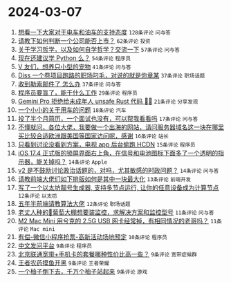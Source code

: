 # 2024-03-07

1. [想看一下大家对于电车和油车的支持态度](https://www.v2ex.com/t/1021296) `128条评论` `问与答`
1. [请教下如何判断一个公司能否上市？](https://www.v2ex.com/t/1021295) `62条评论` `投资`
1. [关于学习哲学，以及如何自学哲学？交流一下](https://www.v2ex.com/t/1021321) `57条评论` `问与答`
1. [现在还建议学 Python 么？](https://www.v2ex.com/t/1021307) `54条评论` `程序员`
1. [V 友们，想养只小型的宠物](https://www.v2ex.com/t/1021336) `41条评论` `问与答`
1. [Diss 一个卷项目跑路的职场叼毛，对说的就是你章某](https://www.v2ex.com/t/1021362) `37条评论` `职场话题`
1. [收到勒索邮件了 怎么办](https://www.v2ex.com/t/1021340) `37条评论` `问与答`
1. [程序员要盲了，能干什么工作](https://www.v2ex.com/t/1021352) `29条评论` `程序员`
1. [Gemini Pro 拒绝给未成年人 unsafe Rust 代码 🫠😂](https://www.v2ex.com/t/1021315) `21条评论` `分享发现`
1. [一个小小的关于用车的问题](https://www.v2ex.com/t/1021287) `18条评论` `汽车`
1. [投了半个月简历，一个面试也没有，可以帮我看看吗](https://www.v2ex.com/t/1021331) `17条评论` `问与答`
1. [不懂就问，各位大佬，我要做一个出海的网站，请问服务器域名这一块在哪里买比较合适欧洲跟美国等国家访问呢，感谢](https://www.v2ex.com/t/1021288) `16条评论` `站长`
1. [只看到讨论没看到方案，电视 app 后台偷跑 HCDN](https://www.v2ex.com/t/1021377) `15条评论` `程序员`
1. [iOS 17.4 正式版的锁屏界面右上角，在信号和电池图标下面多了一个透明的指示器，能关掉吗？](https://www.v2ex.com/t/1021310) `14条评论` `Apple`
1. [v2 是不鼓励讨论政治话题的，对吗，尤其敏感的时政问题？](https://www.v2ex.com/t/1021319) `14条评论` `问与答`
1. [请教前端大佬们如下排版如何是其中一块最大化](https://www.v2ex.com/t/1021322) `13条评论` `前端开发`
1. [写了一个以太坊靓号生成器, 支持多节点运行, 让你的任意设备成为计算节点](https://www.v2ex.com/t/1021354) `12条评论` `以太坊`
1. [五年半前端请教算法大佬](https://www.v2ex.com/t/1021304) `12条评论` `职场话题`
1. [老丈人种的🍇葡萄大棚想要装监控，求解决方案和监控型号](https://www.v2ex.com/t/1021341) `11条评论` `问与答`
1. [M2 Mac Mini 用兮克的 2.5G USB 网卡经常掉，有相同情况的老哥吗？](https://www.v2ex.com/t/1021294) `11条评论` `Mac mini`
1. [有偿-微信小程序抢票-高新活动场地预定](https://www.v2ex.com/t/1021313) `10条评论` `程序员`
1. [中文发问平台](https://www.v2ex.com/t/1021372) `9条评论` `程序员`
1. [北京联通宽带+手机卡的套餐哪种性价比高一些？](https://www.v2ex.com/t/1021326) `9条评论` `宽带症候群`
1. [王者农药摸鱼开黑](https://www.v2ex.com/t/1021318) `9条评论` `王者荣耀`
1. [一个柚子倒下去，千万个柚子站起来](https://www.v2ex.com/t/1021309) `9条评论` `游戏`
